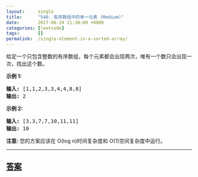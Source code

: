 ```yaml
---
layout:     single
title:      "540. 有序数组中的单一元素 (Medium)"
date:       2017-06-24 21:30:00 +0800
categories: [leetcode]
tags:       []
permalink:  /single-element-in-a-sorted-array/
---
```


<p>给定一个只包含整数的有序数组，每个元素都会出现两次，唯有一个数只会出现一次，找出这个数。</p>

<p><strong>示例 1:</strong></p>

<pre>
<strong>输入:</strong> [1,1,2,3,3,4,4,8,8]
<strong>输出:</strong> 2
</pre>

<p><strong>示例 2:</strong></p>

<pre>
<strong>输入:</strong> [3,3,7,7,10,11,11]
<strong>输出:</strong> 10
</pre>

<p><strong>注意:</strong> 您的方案应该在 O(log n)时间复杂度和 O(1)空间复杂度中运行。</p>

---

## [答案](https://github.com/openset/leetcode/tree/master/problems/single-element-in-a-sorted-array)
